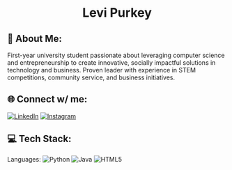 <h1 align="center">Levi Purkey</h1>

## 👋 About Me:
First-year university student passionate about leveraging computer science and entrepreneurship to create innovative, socially impactful solutions in technology and business. Proven leader with experience in STEM competitions, community service, and business initiatives.

## 🌐 Connect w/ me:
[![LinkedIn](https://img.shields.io/badge/LinkedIn-%230077B5.svg?logo=linkedin&logoColor=white)](https://www.linkedin.com/in/levipurkey/)
[![Instagram](https://img.shields.io/badge/instagram-%230077B5.svg?logo=linkedin&logoColor=white)](https://www.instagram.com/levi.purk/)

## 💻 Tech Stack:
Languages: 
![Python](https://img.shields.io/badge/python-%233776AB.svg?style=for-the-badge&logo=python&logoColor=white) 
![Java](https://img.shields.io/badge/java-%23ED8B00.svg?style=for-the-badge&logo=java&logoColor=white) 
![HTML5](https://img.shields.io/badge/html5-%23E34F26.svg?style=for-the-badge&logo=html5&logoColor=white) 

